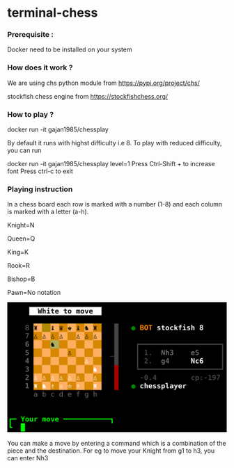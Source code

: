 # terminal-chess
### Prerequisite : 
Docker need to be installed on your system

### How does it work ? 
We are using chs python module from https://pypi.org/project/chs/ 

stockfish chess engine from https://stockfishchess.org/

### How to play ? 
docker run -it gajan1985/chessplay 

By default it runs with highst difficulty i.e 8. To play with reduced difficulty, you can run 

docker run -it gajan1985/chessplay level=1
Press Ctrl-Shift + to increase font
Press ctrl-c to exit

### Playing instruction
In a chess board each row is marked with a number (1-8) and each column is marked with a letter (a-h). 

Knight=N

Queen=Q

King=K

Rook=R

Bishop=B

Pawn=No notation

![board image](/images/screen.png)

You can make a move by entering a command which is a combination of the piece and the destination. For eg to move your Knight from g1 to h3, you can enter Nh3 
